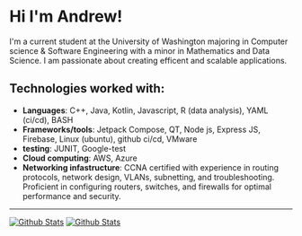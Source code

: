 # Hi I'm Andrew!
I'm a current student at the University of Washington majoring in Computer science & Software Engineering with a minor in Mathematics and Data Science.  I am passionate about creating efficent and scalable applications. 

## Technologies worked with: 
- **Languages**: C++, Java, Kotlin, Javascript, R (data analysis), YAML (ci/cd), BASH
- **Frameworks/tools**: Jetpack Compose, QT, Node js, Express JS, Firebase, Linux (ubuntu), github ci/cd, VMware
- **testing**: JUNIT, Google-test 
- **Cloud computing**: AWS, Azure 
- **Networking infastructure**: CCNA certified with experience in routing protocols, network design, VLANs, subnetting, and troubleshooting. Proficient in configuring routers, switches, and firewalls for optimal performance and security.

---
[![Github Stats](https://github-readme-stats.vercel.app/api?username=TheAndrewNguyen&show_icons=true&theme=dark#gh-dark-mode-only)](https://github.com/anuraghazra/github-readme-stats#gh-dark-mode-only)
[![Github Stats](https://github-readme-stats.vercel.app/api?username=TheAndrewNguyen&show_icons=true&theme=default#gh-light-mode-only)](https://github.com/anuraghazra/github-readme-stats#gh-light-mode-only)
